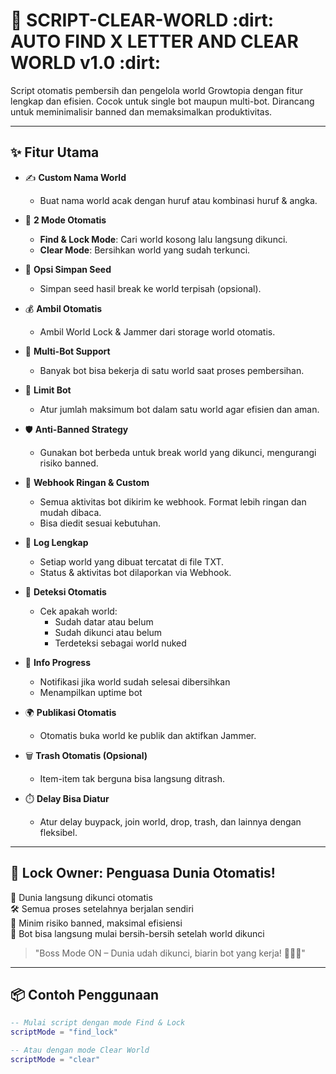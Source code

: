 # 🔧 SCRIPT-CLEAR-WORLD :dirt: AUTO FIND X LETTER AND CLEAR WORLD v1.0 :dirt:

Script otomatis pembersih dan pengelola world Growtopia dengan fitur lengkap dan efisien. Cocok untuk single bot maupun multi-bot. Dirancang untuk meminimalisir banned dan memaksimalkan produktivitas.

---

## ✨ Fitur Utama

- ✍️ **Custom Nama World**
  - Buat nama world acak dengan huruf atau kombinasi huruf & angka.

- 🔄 **2 Mode Otomatis**
  - **Find & Lock Mode**: Cari world kosong lalu langsung dikunci.
  - **Clear Mode**: Bersihkan world yang sudah terkunci.

- 🌱 **Opsi Simpan Seed**
  - Simpan seed hasil break ke world terpisah (opsional).

- 💰 **Ambil Otomatis**
  - Ambil World Lock & Jammer dari storage world otomatis.

- 🤖 **Multi-Bot Support**
  - Banyak bot bisa bekerja di satu world saat proses pembersihan.

- 🔢 **Limit Bot**
  - Atur jumlah maksimum bot dalam satu world agar efisien dan aman.

- 🛡️ **Anti-Banned Strategy**
  - Gunakan bot berbeda untuk break world yang dikunci, mengurangi risiko banned.

- 🔔 **Webhook Ringan & Custom**
  - Semua aktivitas bot dikirim ke webhook. Format lebih ringan dan mudah dibaca.
  - Bisa diedit sesuai kebutuhan.

- 📄 **Log Lengkap**
  - Setiap world yang dibuat tercatat di file TXT.
  - Status & aktivitas bot dilaporkan via Webhook.

- 🧠 **Deteksi Otomatis**
  - Cek apakah world:
    - Sudah datar atau belum
    - Sudah dikunci atau belum
    - Terdeteksi sebagai world nuked

- 🏁 **Info Progress**
  - Notifikasi jika world sudah selesai dibersihkan
  - Menampilkan uptime bot

- 🌍 **Publikasi Otomatis**
  - Otomatis buka world ke publik dan aktifkan Jammer.

- 🗑️ **Trash Otomatis (Opsional)**
  - Item-item tak berguna bisa langsung ditrash.

- ⏱️ **Delay Bisa Diatur**
  - Atur delay buypack, join world, drop, trash, dan lainnya dengan fleksibel.

---

## 👑 Lock Owner: Penguasa Dunia Otomatis!

🔐 Dunia langsung dikunci otomatis  
🛠️ Semua proses setelahnya berjalan sendiri  
🤖 Minim risiko banned, maksimal efisiensi  
📡 Bot bisa langsung mulai bersih-bersih setelah world dikunci

> "Boss Mode ON – Dunia udah dikunci, biarin bot yang kerja! 💼👷‍♂️"

---

## 📦 Contoh Penggunaan

```lua
-- Mulai script dengan mode Find & Lock
scriptMode = "find_lock"

-- Atau dengan mode Clear World
scriptMode = "clear"
